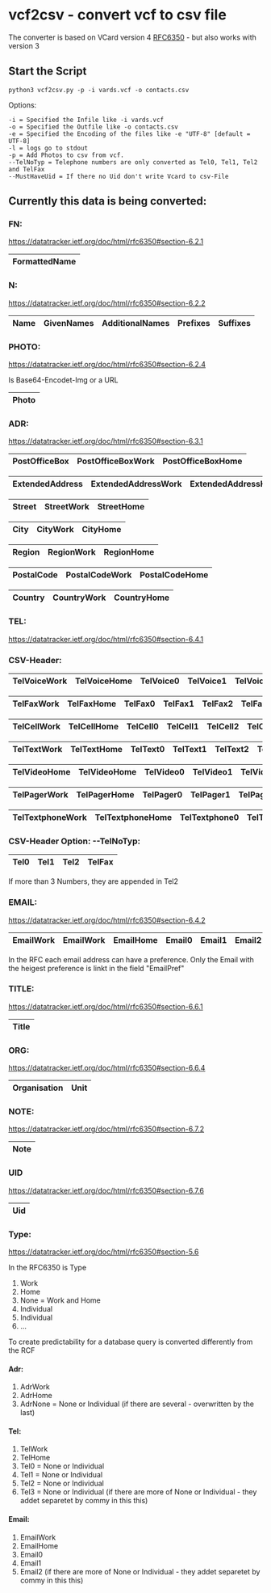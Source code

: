 # vcf2csv - convert vcf to csv file
The converter is based on VCard version 4 [RFC6350](https://datatracker.ietf.org/doc/html/rfc6350) - but also works with version 3 

## Start the Script

```python3 vcf2csv.py -p -i vards.vcf -o contacts.csv```

Options: 

```
-i = Specified the Infile like -i vards.vcf
-o = Specified the Outfile like -o contacts.csv
-e = Specified the Encoding of the files like -e "UTF-8" [default = UTF-8]
-l = logs go to stdout 
-p = Add Photos to csv from vcf.
--TelNoTyp = Telephone numbers are only converted as Tel0, Tel1, Tel2 and TelFax
--MustHaveUid = If there no Uid don't write Vcard to csv-File
```

## Currently this data is being converted: 

### FN:
https://datatracker.ietf.org/doc/html/rfc6350#section-6.2.1

|FormattedName|
|-------------|

### N:
https://datatracker.ietf.org/doc/html/rfc6350#section-6.2.2

|Name|GivenNames|AdditionalNames|Prefixes|Suffixes|
|----|----------|---------------|--------|--------|

### PHOTO:
https://datatracker.ietf.org/doc/html/rfc6350#section-6.2.4

Is Base64-Encodet-Img or a URL

|Photo|
|-----|

### ADR:
https://datatracker.ietf.org/doc/html/rfc6350#section-6.3.1

|PostOfficeBox|PostOfficeBoxWork|PostOfficeBoxHome|
|-----|-----|-----|

|ExtendedAddress|ExtendedAddressWork|ExtendedAddressHome|
|-----|-----|-----|

|Street|StreetWork|StreetHome|
|-----|-----|-----|

|City|CityWork|CityHome|
|-----|-----|-----|

|Region|RegionWork|RegionHome|
|-----|-----|-----|

|PostalCode|PostalCodeWork|PostalCodeHome|
|-----|-----|-----|

|Country|CountryWork|CountryHome|
|-----|-----|-----|

### TEL:
https://datatracker.ietf.org/doc/html/rfc6350#section-6.4.1

### CSV-Header:

|TelVoiceWork|TelVoiceHome|TelVoice0|TelVoice1|TelVoice2|TelVoice3|
|-----|-----|-----|-----|-----|-----|

|TelFaxWork|TelFaxHome|TelFax0|TelFax1|TelFax2|TelFax3|
|-----|-----|-----|-----|-----|-----|

|TelCellWork|TelCellHome|TelCell0|TelCell1|TelCell2|TelCell3|
|-----|-----|-----|-----|-----|-----|

|TelTextWork|TelTextHome|TelText0|TelText1|TelText2|TelText3|
|-----|-----|-----|-----|-----|-----|

|TelVideoHome|TelVideoHome|TelVideo0|TelVideo1|TelVideo2|TelVideo3|
|-----|-----|-----|-----|-----|-----|

|TelPagerWork|TelPagerHome|TelPager0|TelPager1|TelPager2|TelPager3|
|-----|-----|-----|-----|-----|-----|

|TelTextphoneWork|TelTextphoneHome|TelTextphone0|TelTextphone1|TelTextphone2|TelTextphone3|
|-----|-----|-----|-----|-----|-----|

### CSV-Header Option: --TelNoTyp:

|Tel0|Tel1|Tel2|TelFax|
|----|----|----|------|

If more than 3 Numbers, they are appended in Tel2 

### EMAIL:
https://datatracker.ietf.org/doc/html/rfc6350#section-6.4.2

|EmailWork|EmailWork|EmailHome|Email0|Email1|Email2|EmailPref|
|-----|-----|-----|-----|-----|-----|-----|

In the RFC each email address can have a preference. Only the Email with the heigest preference is linkt in the field "EmailPref"

### TITLE:
https://datatracker.ietf.org/doc/html/rfc6350#section-6.6.1

|Title|
|-----|

### ORG:
https://datatracker.ietf.org/doc/html/rfc6350#section-6.6.4

|Organisation|Unit|
|------------|----|

### NOTE:
https://datatracker.ietf.org/doc/html/rfc6350#section-6.7.2

|Note|
|----|

### UID
https://datatracker.ietf.org/doc/html/rfc6350#section-6.7.6

|Uid|
|----|

### Type:
https://datatracker.ietf.org/doc/html/rfc6350#section-5.6

In the RFC6350 is Type 

1. Work
2. Home
3. None = Work and Home
4. Individual
5. Individual
6. ...

To create predictability for a database query is converted differently from the RCF

#### Adr:

1. AdrWork
2. AdrHome
3. AdrNone = None or Individual (if there are several - overwritten by the last)

#### Tel:

1. TelWork
2. TelHome
3. Tel0 = None or Individual 
4. Tel1 = None or Individual 
5. Tel2 = None or Individual 
6. Tel3 = None or Individual (if there are more of None or Individual - they addet separetet by commy in this this)


#### Email:

1. EmailWork
2. EmailHome
3. Email0
4. Email1
5. Email2 (if there are more of None or Individual - they addet separetet by commy in this this)
